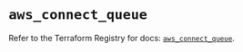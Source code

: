 # `aws_connect_queue`

Refer to the Terraform Registry for docs: [`aws_connect_queue`](https://registry.terraform.io/providers/hashicorp/aws/5.86.1/docs/resources/connect_queue).
